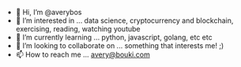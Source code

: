- 👋 Hi, I’m @averybos
- 👀 I’m interested in ... data science, cryptocurrency and blockchain, exercising, reading, watching youtube
- 🌱 I’m currently learning ... python, javascript, golang, etc etc
- 💞️ I’m looking to collaborate on ... something that interests me! ;)
- 📫 How to reach me ... avery@bouki.com

<!---
averybos/averybos is a ✨ special ✨ repository because its `README.md` (this file) appears on your GitHub profile.
You can click the Preview link to take a look at your changes.
--->
